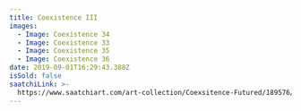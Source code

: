```yaml
---
title: Coexistence III
images:
  - Image: Coexistence 34
  - Image: Coexistence 33
  - Image: Coexistence 35
  - Image: Coexistence 36
date: 2019-09-01T16:29:43.388Z
isSold: false
saatchiLink: >-
  https://www.saatchiart.com/art-collection/Coexsitence-Futured/189576/232626/view
---
```

